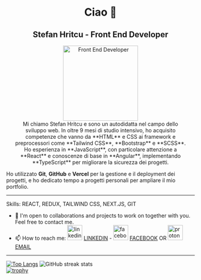 <h1 align="center">Ciao 👋</h1>
<h2 align="center">Stefan Hritcu - Front End Developer</h2>
<section align="center">
  <img width="200px" height="200px" src="https://media3.giphy.com/media/v1.Y2lkPTc5MGI3NjExamF6bGx3dHNpMWtndjcxd3R2cm9namZrbDlidXlxbzVoOTRzcXJmOCZlcD12MV9pbnRlcm5hbF9naWZfYnlfaWQmY3Q9Zw/QDjpIL6oNCVZ4qzGs7/giphy.gif" alt="Front End Developer">
</section>


<p align="center" style="margin: 0 20px;">Mi chiamo Stefan Hritcu e sono un autodidatta nel campo dello sviluppo web. In oltre 9 mesi di studio intensivo, ho acquisito competenze che vanno da **HTML** e CSS ai framework e preprocessori come **Tailwind CSS**, **Bootstrap** e **SCSS**. Ho esperienza in **JavaScript**, con particolare attenzione a **React** e conoscenze di base in **Angular**, implementando **TypeScript** per migliorare la sicurezza dei progetti.

Ho utilizzato **Git**, **GitHub** e **Vercel** per la gestione e il deployment dei progetti, e ho dedicato tempo a progetti personali per ampliare il mio portfolio.</p>



  <hr/>

Skills: REACT, REDUX, TAILWIND CSS, NEXT.JS, GIT

- 👯 I'm open to collaborations and projects to work on together with you. Feel free to contact me. 
- 📫 How to reach me: <img src='https://cdn.jsdelivr.net/npm/simple-icons@3.0.1/icons/linkedin.svg' alt='linkedin' height='40'> <a href="https://www.linkedin.com/in/stefan-hritcu-93b67028a/">LINKEDIN</a> - <img src='https://cdn.jsdelivr.net/npm/simple-icons@3.0.1/icons/facebook.svg' alt='facebook' height='40'> <a href="https://www.facebook.com/profile.php?id=100092754104479">FACEBOOK</a> OR <img src='https://cdn.jsdelivr.net/npm/simple-icons@3.0.1/icons/protonmail.svg' alt='protonmail' height='40'> <a href="mailto:shritcu@proton.me">EMAIL</a>

<hr/>

[![Top Langs](https://github-readme-stats.vercel.app/api/top-langs/?username=stefanhritcu)](https://github.com/anuraghazra/github-readme-stats)
![GitHub streak stats](https://streak-stats.demolab.com/?user=stefanhritcu)  
[![trophy](https://github-profile-trophy.vercel.app/?username=stefanhritcu)](https://github.com/ryo-ma/github-profile-trophy)








